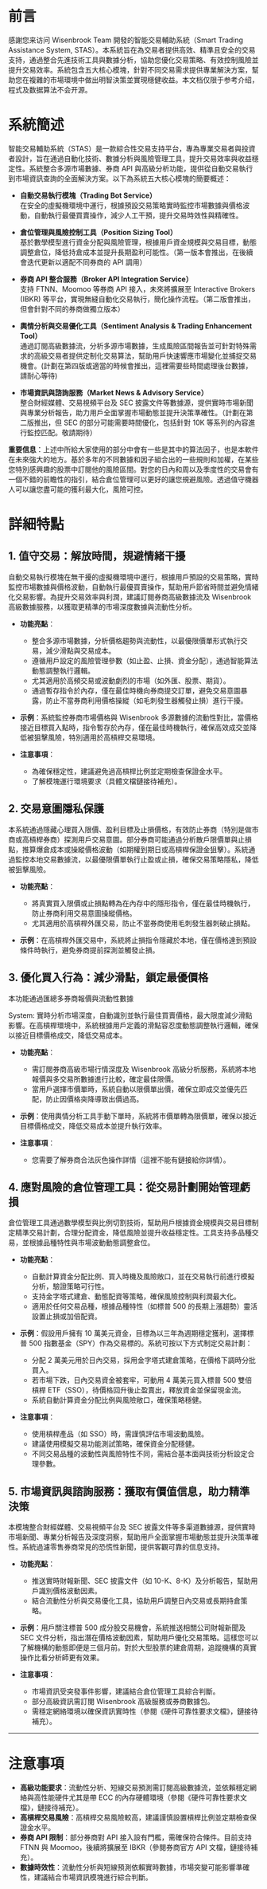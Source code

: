 # 前言

感謝您来访问 Wisenbrook Team 開發的智能交易輔助系統（Smart Trading Assistance System, STAS）。本系統旨在為交易者提供高效、精準且安全的交易支持，通過整合先進技術工具與數據分析，協助您優化交易策略、有效控制風險並提升交易效率。系統包含五大核心模塊，針對不同交易需求提供專業解決方案，幫助您在複雜的市場環境中做出明智決策並實現穩健收益。本文档仅限于参考介绍，程式及数据算法不会开源。

# 系統簡述

智能交易輔助系統（STAS）是一款綜合性交易支持平台，專為專業交易者與投資者設計，旨在通過自動化技術、數據分析與風險管理工具，提升交易效率與收益穩定性。系統整合多源市場數據、券商 API 與高級分析功能，提供從自動交易執行到市場資訊查詢的全面解決方案。以下為系統五大核心模塊的簡要概述：

- **自動交易執行模塊（Trading Bot Service）**  
  在安全的虛擬機環境中運行，根據預設交易策略實時監控市場數據與價格波動，自動執行最優買賣操作，減少人工干預，提升交易時效性與精確性。

- **倉位管理與風險控制工具（Position Sizing Tool）**  
  基於數學模型進行資金分配與風險管理，根據用戶資金規模與交易目標，動態調整倉位，降低持倉成本並提升長期盈利可能性。（第一版本會推出，在後續會迭代更新以適配不同券商的 API 調用）

- **券商 API 整合服務（Broker API Integration Service）**  
  支持 FTNN、Moomoo 等券商 API 接入，未來將擴展至 Interactive Brokers (IBKR) 等平台，實現無縫自動化交易執行，簡化操作流程。（第二版會推出，但會針對不同的券商做獨立版本）

- **輿情分析與交易優化工具（Sentiment Analysis & Trading Enhancement Tool）**  
  通過訂閱高級數據流，分析多源市場數據，生成風險區間報告並可針對特殊需求的高級交易者提供定制化交易算法，幫助用戶快速響應市場變化並捕捉交易機會。(計劃在第四版或適當的時候會推出，這裡需要些時間處理後台數據，請耐心等待)

- **市場資訊與諮詢服務（Market News & Advisory Service）**  
  整合財經媒體、交易視頻平台及 SEC 披露文件等數據源，提供實時市場新聞與專業分析報告，助力用戶全面掌握市場動態並提升決策準確性。（計劃在第二版推出，但 SEC 的部分可能需要時間優化，包括針對 10K 等系列的內容進行監控匹配。敬請期待）

**重要信息**：上述中所給大家使用的部分中會有一些是其中的算法因子，也是本軟件在未來強大的地方。基於多年的不同數據和因子組合出的一些規則和加權，在某些您特別感興趣的股票中訂閱他的風險區間。對您的日內和周以及季度性的交易會有一個不錯的前瞻性的指引，結合倉位管理可以更好的讓您規避風險。透過值守機器人可以讓您盡可能的獲利最大化，風險可控。

# 詳細特點

## 1. 值守交易：解放時間，規避情緒干擾

自動交易執行模塊在無干擾的虛擬機環境中運行，根據用戶預設的交易策略，實時監控市場數據與價格波動，自動執行最優買賣操作，幫助用戶節省時間並避免情緒化交易影響。為提升交易效率與利潤，建議訂閱券商高級數據流及 Wisenbrook 高級數據服務，以獲取更精準的市場深度數據與流動性分析。

- **功能亮點**：
  - 整合多源市場數據，分析價格趨勢與流動性，以最優限價單形式執行交易，減少滑點與交易成本。
  - 遵循用戶設定的風險管理參數（如止盈、止損、資金分配），通過智能算法動態調整執行邏輯。
  - 尤其適用於高頻交易或波動劇烈的市場（如外匯、股票、期貨）。
  - 通過暫存指令於內存，僅在最佳時機向券商提交訂單，避免交易意圖暴露，防止不當券商利用價格操縱（如毛刺發生器觸發止損）進行干擾。

- **示例**：系統監控券商市場價格與 Wisenbrook 多源數據的流動性對比，當價格接近目標買入點時，指令暫存於內存，僅在最佳時機執行，確保高效成交並降低被狙擊風險，特別適用於高槓桿交易環境。

- **注意事項**：
  - 為確保穩定性，建議避免過高槓桿比例並定期檢查保證金水平。
  - 了解模塊運行環境要求（具體文檔鏈接待補充）。

## 2. 交易意圖隱私保護

本系統通過隱藏心理買入限價、盈利目標及止損價格，有效防止券商（特別是做市商或高槓桿券商）探測用戶交易意圖。部分券商可能通過分析散戶限價單與止損點，推算爆倉成本或操縱價格波動（如期權到期日或高槓桿保證金狙擊）。系統通過監控本地交易數據流，以最優限價單執行止盈或止損，確保交易策略隱私，降低被狙擊風險。

- **功能亮點**：
  - 將真實買入限價或止損點轉為在內存中的隱形指令，僅在最佳時機執行，防止券商利用交易意圖操縱價格。
  - 尤其適用於高槓桿外匯交易，防止不當券商使用毛刺發生器刺破止損點。

- **示例**：在高槓桿外匯交易中，系統將止損指令隱藏於本地，僅在價格達到預設條件時執行，避免券商提前探測並觸發止損。

## 3. 優化買入行為：減少滑點，鎖定最優價格

本功能通過匯總多券商報價與流動性數據

System: 實時分析市場深度，自動識別並執行最佳買賣價格，最大限度減少滑點影響。在高槓桿環境中，系統根據用戶定義的滑點容忍度動態調整執行邏輯，確保以接近目標價格成交，降低交易成本。

- **功能亮點**：
  - 需訂閱券商高級市場行情深度及 Wisenbrook 高級分析服務，系統將本地報價與多交易所數據進行比較，確定最佳限價。
  - 當用戶選擇市價單時，系統自動以限價單出價，確保立即成交並優先匹配，防止因價格突降導致出價過高。

- **示例**：使用輿情分析工具手動下單時，系統將市價單轉為限價單，確保以接近目標價格成交，降低交易成本並提升執行效率。

- **注意事項**：
  - 您需要了解券商合法灰色操作詳情（這裡不能有鏈接給你詳情）。

## 4. 應對風險的倉位管理工具：從交易計劃開始管理虧損

倉位管理工具通過數學模型與比例切割技術，幫助用戶根據資金規模與交易目標制定精準交易計劃，合理分配資金，降低風險並提升收益穩定性。工具支持多品種交易，並根據品種特性與市場波動動態調整倉位。

- **功能亮點**：
  - 自動計算資金分配比例、買入時機及風險敞口，並在交易執行前進行模擬分析，驗證策略可行性。
  - 支持金字塔式建倉、動態配資等策略，確保風險控制與利潤最大化。
  - 適用於任何交易品種，根據品種特性（如標普 500 的長期上漲趨勢）靈活設置止損或加倍配資。

- **示例**：假設用戶擁有 10 萬美元資金，目標為以三年為週期穩定獲利，選擇標普 500 指數基金（SPY）作為交易標的。系統可按以下方式制定交易計劃：
  - 分配 2 萬美元用於日內交易，採用金字塔式建倉策略，在價格下調時分批買入。
  - 若市場下跌，日內交易資金被套牢，可動用 4 萬美元買入標普 500 雙倍槓桿 ETF（SSO），待價格回升後止盈賣出，釋放資金並保留現金流。
  - 系統自動計算資金分配比例與風險敞口，確保策略穩健。

- **注意事項**：
  - 使用槓桿產品（如 SSO）時，需謹慎評估市場波動風險。
  - 建議使用模擬交易功能測試策略，確保資金分配穩健。
  - 不同交易品種的波動性與風險特性不同，需結合基本面與技術分析設定合理參數。

## 5. 市場資訊與諮詢服務：獲取有價值信息，助力精準決策

本模塊整合財經媒體、交易視頻平台及 SEC 披露文件等多渠道數據源，提供實時市場新聞、專業分析報告及深度洞察，幫助用戶全面掌握市場動態並提升決策準確性。系統過濾零售券商常見的恐慌性新聞，提供客觀可靠的信息支持。

- **功能亮點**：
  - 推送實時財報新聞、SEC 披露文件（如 10-K、8-K）及分析報告，幫助用戶識別價格波動因素。
  - 結合流動性分析與交易優化工具，協助用戶調整日內交易或長期持倉策略。

- **示例**：用戶關注標普 500 成分股交易機會，系統推送相關公司財報新聞及 SEC 文件分析，指出潛在價格波動因素，幫助用戶優化交易策略。這樣您可以了解機構的動態即便是三個月前。對於大型股票的建倉周期，追蹤機構的真實操作比看分析師更有效果。

- **注意事項**：
  - 市場資訊受突發事件影響，建議結合倉位管理工具綜合判斷。
  - 部分高級資訊需訂閱 Wisenbrook 高級服務或券商數據包。
  - 需穩定網絡環境以確保資訊實時性（參閱《硬件可靠性要求文檔》，鏈接待補充）。

---

# 注意事項

- **高級功能要求**：流動性分析、短線交易預測需訂閱高級數據流，並依賴穩定網絡與高性能硬件尤其是帶 ECC 的內存硬體環境（參閱《硬件可靠性要求文檔》，鏈接待補充）。
- **高槓桿交易風險**：高槓桿交易風險較高，建議謹慎設置槓桿比例並定期檢查保證金水平。
- **券商 API 限制**：部分券商對 API 接入設有門檻，需確保符合條件。目前支持 FTNN 與 Moomoo，後續將擴展至 IBKR（參閱券商官方 API 文檔，鏈接待補充）。
- **數據時效性**：流動性分析與短線預測依賴實時數據，市場突變可能影響準確性，建議結合市場資訊模塊進行綜合判斷。
